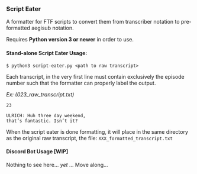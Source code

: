 ### Script Eater

A formatter for FTF scripts to convert them from transcriber notation to pre-formatted aegisub notation.

Requires **Python version 3 or newer** in order to use.

#### Stand-alone Script Eater Usage:

`$ python3 script-eater.py <path to raw transcript>`

Each transcript, in the very first line must contain exclusively the episode number such that the formatter can properly label the output.

_Ex: (023_raw_transcript.txt)_
```
23

ULRICH: Huh three day weekend,
that’s fantastic. Isn’t it?
```

When the script eater is done formatting, it will place in the same directory as the original raw transcript, the file: `XXX_formatted_transcript.txt`

#### Discord Bot Usage [WIP]

Nothing to see here... *yet* ... Move along...
